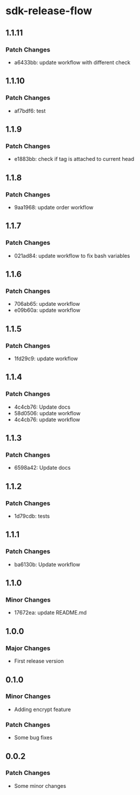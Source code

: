# sdk-release-flow

## 1.1.11

### Patch Changes

- a6433bb: update workflow with different check

## 1.1.10

### Patch Changes

- af7bdf6: test

## 1.1.9

### Patch Changes

- e1883bb: check if tag is attached to current head

## 1.1.8

### Patch Changes

- 9aa1968: update order workflow

## 1.1.7

### Patch Changes

- 021ad84: update workflow to fix bash variables

## 1.1.6

### Patch Changes

- 706ab65: update workflow
- e09b60a: update workflow

## 1.1.5

### Patch Changes

- 1fd29c9: update workflow

## 1.1.4

### Patch Changes

- 4c4cb76: Update docs
- 58d0506: update workflow
- 4c4cb76: update workflow

## 1.1.3

### Patch Changes

- 6598a42: Update docs

## 1.1.2

### Patch Changes

- 1d79cdb: tests

## 1.1.1

### Patch Changes

- ba6130b: Update workflow

## 1.1.0

### Minor Changes

- 17672ea: update README.md

## 1.0.0

### Major Changes

- First release version

## 0.1.0

### Minor Changes

- Adding encrypt feature

### Patch Changes

- Some bug fixes

## 0.0.2

### Patch Changes

- Some minor changes
